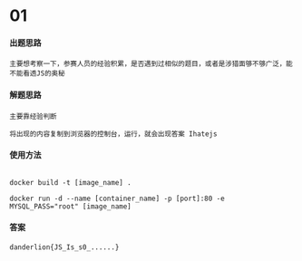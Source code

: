 # 01

#### 出题思路

`主要想考察一下，参赛人员的经验积累，是否遇到过相似的题目，或者是涉猎面够不够广泛，能不能看透JS的奥秘`

#### 解题思路

`主要靠经验判断`

`将出现的内容复制到浏览器的控制台，运行，就会出现答案 Ihatejs`

#### 使用方法

```shell

docker build -t [image_name] .

docker run -d --name [container_name] -p [port]:80 -e MYSQL_PASS="root" [image_name]

```


#### 答案

`danderlion{JS_Is_s0_......}`

